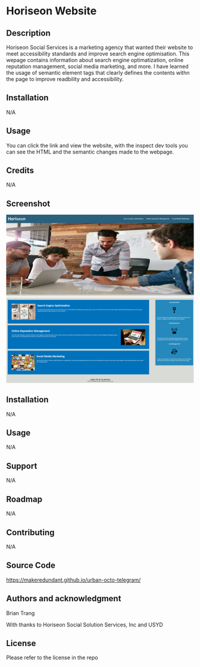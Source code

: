 # Horiseon Website
## Description
Horiseon Social Services is a marketing agency that wanted their website to meet accessibility standards and improve search engine optimisation. This wepage contains information about search engine optimatization, online reputation management, social media marketing, and more. I have learned the usage of semantic element tags that clearly defines the contents withn the page to improve readbility and accessibility. 

## Installation
N/A

## Usage
You can click the link and view the website, with the inspect dev tools you can see the HTML and the semantic changes made to the webpage.

## Credits
N/A

## Screenshot

![image](/assets/images/Horiseon-Website-Screenshot_1.png)
![image](/assets/images/Horiseon-Website-Screenshot_2.png)
## Installation
N/A

## Usage
N/A

## Support
N/A

## Roadmap
N/A

## Contributing
N/A

## Source Code 
https://makeredundant.github.io/urban-octo-telegram/

## Authors and acknowledgment
Brian Trang

With thanks to Horiseon Social Solution Services, Inc
and USYD 


## License
Please refer to the license in the repo

